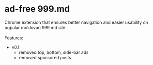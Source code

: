 # ad-free 999.md

Chrome extension that ensures better navigation and easier usability on popular moldovan 999.md site. 
<br />
<br />
Features:

- v0.1
    - removed top, bottom, side-bar ads
    - removed sponsored posts

